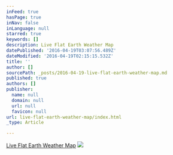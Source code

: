 ```yaml
---
inFeed: true
hasPage: true
inNav: false
inLanguage: null
starred: true
keywords: []
description: Live Flat Earth Weather Map
datePublished: '2016-04-19T03:07:56.489Z'
dateModified: '2016-04-19T02:15:15.532Z'
title: ''
author: []
sourcePath: _posts/2016-04-19-live-flat-earth-weather-map.md
published: true
authors: []
publisher:
  name: null
  domain: null
  url: null
  favicon: null
url: live-flat-earth-weather-map/index.html
_type: Article

---
```

[Live Flat Earth Weather Map][0]
![](https://the-grid-user-content.s3-us-west-2.amazonaws.com/a8bc6524-e43d-4ec4-8e92-801630be3f55.png)

[0]: http://earth.nullschool.net/#current/wind/surface/level/azimuthal_equidistant=0.00,90.00,132